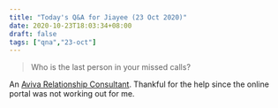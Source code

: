 ```yaml
---
title: "Today's Q&A for Jiayee (23 Oct 2020)"
date: 2020-10-23T18:03:34+08:00
draft: false
tags: ["qna","23-oct"]
---
```

> Who is the last person in your missed calls?

An [Aviva Relationship Consultant](https://www.aviva.com.sg/en/mindef-and-mha/aviva-relationship-consultants/). Thankful for the help since the online portal was not working out for me.

